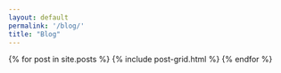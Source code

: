 ```yaml
---
layout: default
permalink: '/blog/'
title: "Blog"
---
```



<div class="tiles">
{% for post in site.posts %}
  {% include post-grid.html %}
{% endfor %}
</div><!-- /.tiles -->
